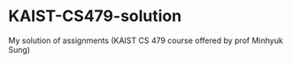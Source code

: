# KAIST-CS479-solution
My solution of assignments (KAIST CS 479 course offered by prof Minhyuk Sung)
